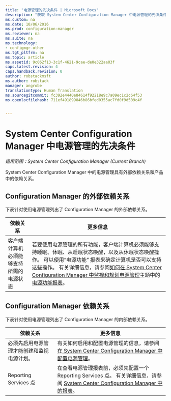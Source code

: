 ```yaml
---
title: "电源管理的先决条件 | Microsoft Docs"
description: "获取 System Center Configuration Manager 中电源管理的先决条件。"
ms.custom: na
ms.date: 10/06/2016
ms.prod: configuration-manager
ms.reviewer: na
ms.suite: na
ms.technology:
- configmgr-other
ms.tgt_pltfrm: na
ms.topic: article
ms.assetid: 9c062f13-3c1f-4621-9cae-de0e322aa03f
caps.latest.revision: 4
caps.handback.revision: 0
author: robstackmsft
ms.author: robstack
manager: angrobe
translationtype: Human Translation
ms.sourcegitcommit: fc392e4440e84614f92218e9c7a09ec1c2c64f53
ms.openlocfilehash: 711ef491899846b86bfed0355ac7fd0f9d509c4f


---
```

# <a name="prerequisites-for-power-management-in-system-center-configuration-manager"></a>System Center Configuration Manager 中电源管理的先决条件

*适用范围：System Center Configuration Manager (Current Branch)*

System Center Configuration Manager 中的电源管理具有外部依赖关系和产品中的依赖关系。  

## <a name="dependencies-external-to-configuration-manager"></a>Configuration Manager 的外部依赖关系  
 下表针对使用电源管理列出了 Configuration Manager 的外部依赖关系。  

|依赖关系|更多信息|  
|----------------|----------------------|  
|客户端计算机必须能够支持所需的电源状态|若要使用电源管理的所有功能，客户端计算机必须能够支持睡眠、休眠、从睡眠状态唤醒，以及从休眠状态唤醒操作。 可以使用“电源功能”  报表来确定计算机是否可以支持这些操作。 有关详细信息，请参阅[如何在 System Center Configuration Manager 中监视和规划电源管理](../../../../core/clients/manage/power/monitor-and-plan-for-power-management.md)主题中的[电源功能报表](../../../../core/clients/manage/power/monitor-and-plan-for-power-management.md#BKMK_Capabilites)。|  

## <a name="configuration-manager-dependencies"></a>Configuration Manager 依赖关系  
 下表针对使用电源管理列出了 Configuration Manager 的内部依赖关系。  

|依赖关系|更多信息|  
|----------------|----------------------|  
|必须先启用电源管理才能创建和监视电源计划。|有关如何启用和配置电源管理的信息，请参阅[在 System Center Configuration Manager 中配置电源管理](../../../../core/clients/manage/power/configuring-power-management.md)。|  
|Reporting Services 点|在查看电源管理报表前，必须先配置一个 Reporting Services 点。 有关详细信息，请参阅 [System Center Configuration Manager 中的报表](../../../../core/servers/manage/reporting.md)。|  



<!--HONumber=Dec16_HO3-->


